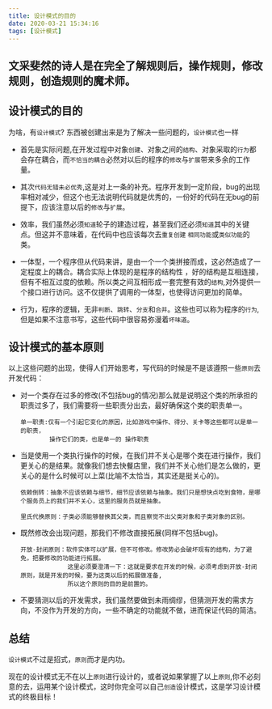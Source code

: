 ```yaml
---
title: 设计模式的目的
date: 2020-03-21 15:34:16
tags: [设计模式]
---
```


文采斐然的诗人是在完全了解规则后，操作规则，修改规则，创造规则的魔术师。
---

## 设计模式的目的


为啥，有`设计模式`? 东西被创建出来是为了解决一些问题的，`设计模式`也一样

* 首先是实际问题,在开发过程中对象`创建`、对象之间的`结构`、对象采取的`行为`都会存在耦合，而`不恰当的耦合`必然对以后的程序的`修改`与`扩展`带来多余的工作量。

* 其次`代码无错未必优秀`,这是对上一条的补充。程序开发到一定阶段，bug的出现率相对减少，但这个也无法说明代码就是优秀的，一份好的代码在无bug的前提下，应该注意以后的`修改`与`扩展`。

* 效率，我们虽然必须`知道`轮子的建造过程，甚至我们还必须`知道`其中的关键点。但这并不意味着，在代码中也应该每次去`重复创建` `相同功能`或`类似功能`的类。

* 一体型，一个程序但从代码来讲，是由一个一个类拼接而成，这必然造成了一定程度上的耦合。耦合实际上体现的是程序的结构性 ，好的结构是互相连接，但有不相互过度的依赖。所以类之间互相形成一套完整有效的`结构`,对外提供一个接口进行访问。这不仅提供了调用的一体型，也使得访问更加的简单。

* 行为，程序的逻辑，无非`判断`、`跳转`、`分支`和`合并`。这些也可以称为程序的`行为`,但是如果不注意书写，这些代码中很容易弥漫着`坏味道`。


## 设计模式的基本原则

以上这些问题的出现，使得人们开始思考，写代码的时候是不是该遵照一些`原则`去开发代码：

*  对一个类存在过多的修改(不包括bug的情况)那么就是说明这个类的所承担的职责过多了，我们需要将一些职责分出去，最好确保这个类的职责单一。
    
   ```
   单一职责:仅有一个引起它变化的原因，比如游戏中操作、得分、关卡等这些都可以是单一的职责，
           操作它们的类，也是单一的 操作职责
   ```
    
*  当是使用一个类执行操作的时候，在我们并不关心是哪个类在进行操作，我们更关心的是结果。就像我们想去快餐店里，我们并不关心他们是怎么做的，更关心的是什么时候可以上菜(比喻不太恰当，其实还是挺关心的)。
   ```
   依赖倒转：抽象不应该依赖与细节，细节应该依赖与抽象。我们只是想快点吃到食物，是哪个服务员上的我们并不关心，这里的服务员就是抽象。
   
   里氏代换原则：子类必须能够替换其父类，而且察觉不出父类对象和子类对象的区别。
   ```   

*  既然修改会出现问题，那我们不修改直接拓展(同样不包括bug)。

   ```
   开放-封闭原则：软件实体可以扩展，但不可修改。修改势必会破坏现有的结构，为了避免，把要修改的功能进行拓展。 
                这里必须要澄清一下：这就是要求在开发的时候，必须考虑到开放-封闭原则，就是开发的时候，要为这类以后的拓展做准备,
                所以这个原则的目的是前置的。
   ```   

* 不要猜测以后的开发需求，我们虽然要做到未雨绸缪，但猜测开发的需求方向，不没作为开发的方向，一些不确定的功能就不做，进而保证代码的简洁。

## 总结
`设计模式`不过是招式，`原则`而才是内功。  

现在的设计模式无不在以上`原则`进行设计的，或者说如果掌握了以上`原则`,你不必刻意的去，运用某个设计模式，这时你完全可以自己`创造`设计模式，这是学习设计模式的终极目标！


 
    

                                                                                                   
